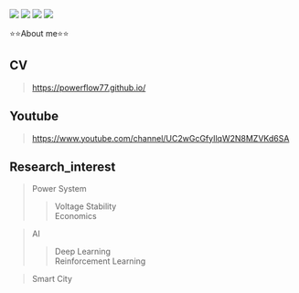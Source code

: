 <p align="left">
<img src="https://img.shields.io/badge/Python-3776AB?style=flat&logo=Python&logoColor=white"/>
<img src="https://img.shields.io/badge/Pytorch-EE4C2C?style=flat&logo=Pytorch&logoColor=white"/>
<img src="https://img.shields.io/badge/Matlab-blue?style=flat=Pytorch&logoColor=white"/>
<img src="https://img.shields.io/badge/Simulink-orange?style=flat=Pytorch&logoColor=white"/>
</p>


⭐⭐About me⭐⭐

## CV
> https://powerflow77.github.io/

## Youtube
> https://www.youtube.com/channel/UC2wGcGfyIlqW2N8MZVKd6SA



## Research_interest
> Power System
>> Voltage Stability<br/>
>> Economics

> AI
>> Deep Learning<br/>
>> Reinforcement Learning

> Smart City





<!--
**powerflow77/powerflow77** is a ✨ _special_ ✨ repository because its `README.md` (this file) appears on your GitHub profile.

마크다운

Here are some ideas to get you started:

- 🔭 I’m currently working on ...
- 🌱 I’m currently learning ...
- 👯 I’m looking to collaborate on ...
- 🤔 I’m looking for help with ...
- 💬 Ask me about ...
- 📫 How to reach me: ...
- 😄 Pronouns: ...
- ⚡ Fun fact: ...
-->
